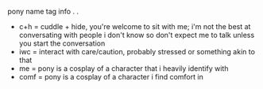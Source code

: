 pony name tag info . .


- c+h = cuddle + hide, you're welcome to sit with me; i'm not the best at conversating with people i don't know so don't expect me to talk unless you start the conversation
- iwc = interact with care/caution, probably stressed or something akin to that
- me = pony is a cosplay of a character that i heavily identify with
- comf = pony is a cosplay of a character i find comfort in
